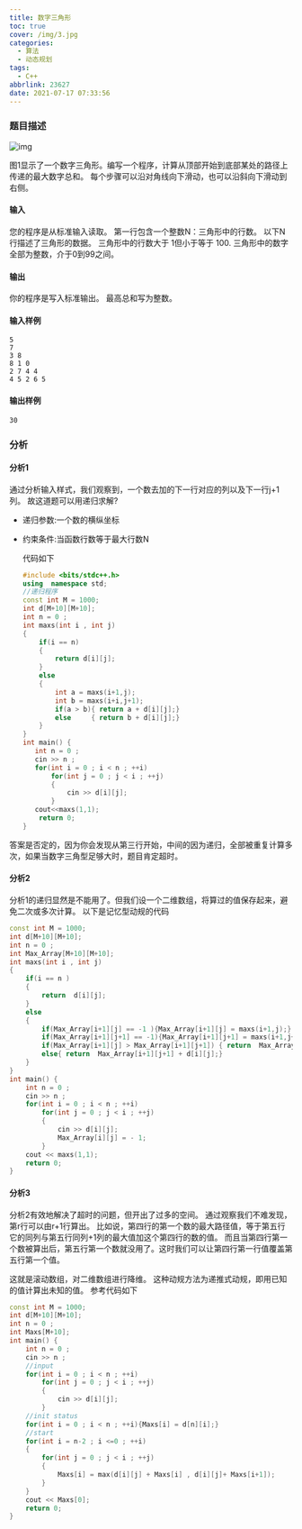 ```yaml
---
title: 数字三角形
toc: true
cover: /img/3.jpg
categories:
  - 算法
  - 动态规划
tags:
  - C++
abbrlink: 23627
date: 2021-07-17 07:33:56
---
```


### 题目描述

![img](/img/dongui1.jpg)

图1显示了一个数字三角形。编写一个程序，计算从顶部开始到底部某处的路径上传递的最大数字总和。
每个步骤可以沿对角线向下滑动，也可以沿斜向下滑动到右侧。<!-- more -->

#### 输入

您的程序是从标准输入读取。
第一行包含一个整数N：三角形中的行数。
以下N行描述了三角形的数据。
三角形中的行数大于 1但小于等于 100.
三角形中的数字全部为整数，介于0到99之间。

#### 输出

你的程序是写入标准输出。
最高总和写为整数。

#### 输入样例

```
5
7
3 8
8 1 0 
2 7 4 4
4 5 2 6 5
```

#### 输出样例

```
30
```

### 分析

#### 分析1

通过分析输入样式，我们观察到，一个数去加的下一行对应的列以及下一行j+1列。
故这道题可以用递归求解?

- 递归参数:一个数的横纵坐标

- 约束条件:当函数行数等于最大行数N

  代码如下

  ```c++
  #include <bits/stdc++.h>
  using  namespace std;
  //递归程序
  const int M = 1000;
  int d[M+10][M+10];
  int n = 0 ;
  int maxs(int i , int j)
  {
      if(i == n)
      {
          return d[i][j];
      }
      else
      {
          int a = maxs(i+1,j);
          int b = maxs(i+i,j+1);
          if(a > b){ return a + d[i][j];}
          else     { return b + d[i][j];}
      }
  }
  int main() {
     int n = 0 ;
     cin >> n ;
     for(int i = 0 ; i < n ; ++i)
         for(int j = 0 ; j < i ; ++j)
         {
             cin >> d[i][j];
         }
     cout<<maxs(1,1);
      return 0;
  }
  ```

答案是否定的，因为你会发现从第三行开始，中间的因为递归，全部被重复计算多次，如果当数字三角型足够大时，题目肯定超时。

#### 分析2

分析1的递归显然是不能用了。但我们设一个二维数组，将算过的值保存起来，避免二次或多次计算。
以下是记忆型动规的代码

```c++
const int M = 1000;
int d[M+10][M+10];
int n = 0 ;
int Max_Array[M+10][M+10];
int maxs(int i , int j)
{
    if(i == n )
    {
        return  d[i][j];
    }
    else
    {
        if(Max_Array[i+1][j] == -1 ){Max_Array[i+1][j] = maxs(i+1,j);}
        if(Max_Array[i+1][j+1] == -1){Max_Array[i+1][j+1] = maxs(i+1,j+1);}
        if(Max_Array[i+1][j] > Max_Array[i+1][j+1]) { return  Max_Array[i+1][j] + d[i][j];}
        else{ return  Max_Array[i+1][j+1] + d[i][j];}
    }
}
int main() {
    int n = 0 ;
    cin >> n ;
    for(int i = 0 ; i < n ; ++i)
        for(int j = 0 ; j < i ; ++j)
        {
            cin >> d[i][j];
            Max_Array[i][j] = - 1;
        }
    cout << maxs(1,1);
    return 0;
}
```

#### 分析3

分析2有效地解决了超时的问题，但开出了过多的空间。
通过观察我们不难发现，第r行可以由r+1行算出。
比如说，第四行的第一个数的最大路径值，等于第五行它的同列与第五行同列+1列的最大值加这个第四行的数的值。
而且当第四行第一个数被算出后，第五行第一个数就没用了。这时我们可以让第四行第一行值覆盖第五行第一个值。

这就是滚动数组，对二维数组进行降维。
这种动规方法为递推式动规，即用已知的值计算出未知的值。
参考代码如下

```c++
const int M = 1000;
int d[M+10][M+10];
int n = 0 ;
int Maxs[M+10];
int main() {
    int n = 0 ;
    cin >> n ;
    //input
    for(int i = 0 ; i < n ; ++i)
        for(int j = 0 ; j < i ; ++j)
        {
            cin >> d[i][j];
        }
    //init status
    for(int i = 0 ; i < n ; ++i){Maxs[i] = d[n][i];}
    //start
    for(int i = n-2 ; i <=0 ; ++i)
    {
        for(int j = 0 ; j < i ; ++j)
        {
            Maxs[i] = max(d[i][j] + Maxs[i] , d[i][j]+ Maxs[i+1]);
        }
    }
    cout << Maxs[0];
    return 0;
}
```
